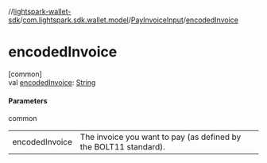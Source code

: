 //[lightspark-wallet-sdk](../../../index.md)/[com.lightspark.sdk.wallet.model](../index.md)/[PayInvoiceInput](index.md)/[encodedInvoice](encoded-invoice.md)

# encodedInvoice

[common]\
val [encodedInvoice](encoded-invoice.md): [String](https://kotlinlang.org/api/latest/jvm/stdlib/kotlin/-string/index.html)

#### Parameters

common

| | |
|---|---|
| encodedInvoice | The invoice you want to pay (as defined by the BOLT11 standard). |
